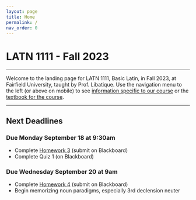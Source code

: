 ```yaml
---
layout: page
title: Home
permalink: /
nav_order: 0
---
```


# LATN 1111 - Fall 2023

***

Welcome to the landing page for LATN 1111, Basic Latin, in Fall 2023, at Fairfield University, taught by Prof. Libatique. Use the navigation menu to the left (or above on mobile) to see [information specific to our course](/course_info) or the [textbook for the course](/textbook).

***

## Next Deadlines

### Due Monday September 18 at 9:30am

* Complete [Homework 3](../homework/homework#homework-3-due-m-918) (submit on Blackboard)
* Complete Quiz 1 (on Blackboard)

### Due Wednesday September 20 at 9am

* Complete [Homework 4](../homework/homework#homework-4-due-w-920) (submit on Blackboard)
* Begin memorizing noun paradigms, especially 3rd declension neuter